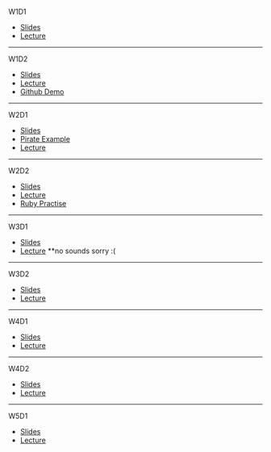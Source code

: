 W1D1
* [Slides](https://docs.google.com/presentation/d/1mWU6LHb0tyHSunWr7ujB0h9idokhi78Wx6EcmYtqp8g/edit)
* [Lecture](https://www.dropbox.com/s/v09iz8kn5rz2u3b/ptwebvic-w1d1.mov?dl=0)
---
W1D2
* [Slides](https://docs.google.com/presentation/d/1gduf2WhFFJJXfCN-gBaYZmbAgk8vpBmmA7nboUwu4qI/edit?usp=sharing)
* [Lecture](https://drive.google.com/open?id=0BxUM5SEUXAAuMEVuaEgxS2ZZOUE)
* [Github Demo](https://drive.google.com/open?id=0BxUM5SEUXAAuVHY1cm1jZzBsN0k)
---
W2D1
* [Slides](https://docs.google.com/presentation/d/1WbGzQHEzyG_QZ3VnVmXiSva0CVm360gRbjWMO0pDRGw/edit?usp=sharing)
* [Pirate Example](https://gist.github.com/jenreiher/c035fc5af0b36c7b9abb9e58850f1981)
* [Lecture](https://drive.google.com/file/d/0BxUM5SEUXAAuYm0wRmVfNGlTVG8/view?usp=sharing)
---
W2D2
* [Slides](https://docs.google.com/presentation/d/1UCevu3iz6iDO78C2T01wTQqO8g2xMiN2CYKdz10RJto/edit)
* [Lecture](https://drive.google.com/file/d/0BxUM5SEUXAAuV0VIYTVTemR3T3M/view?usp=sharing)
* [Ruby Practise](https://drive.google.com/file/d/0BxUM5SEUXAAub3BYM0F4d3pzaDA/view?usp=sharing)
---
W3D1
* [Slides](https://docs.google.com/presentation/d/1RCiNElZY4V04FHuBjnJ_ULFpVnIlzXlbtL1v-G9j6-k/edit?usp=sharing)
* [Lecture](https://drive.google.com/file/d/0BxUM5SEUXAAubV9kTFFCS2V0Q28/view?usp=sharing)   **no sounds sorry :(

---
W3D2
* [Slides](https://docs.google.com/presentation/d/1TKy3WECFC8pPBKonw0psbncaIzjPcJzOQOWYUse7UO0/edit?usp=sharing)
* [Lecture](https://drive.google.com/file/d/0BxUM5SEUXAAuMXM0R05oaVdreFE/view?usp=sharing)

---
W4D1
* [Slides](https://docs.google.com/presentation/d/1-fvTzbD7iuYAV3ROkL71ZatYzPlixGK_FW1Il08Jsa4/edit#slide=id.gd2bdd4696_0_31)
* [Lecture](https://drive.google.com/file/d/0B-LChpStrnjvM0trM3RoMktPazA/view?usp=sharing)

---
W4D2
* [Slides](https://docs.google.com/presentation/d/18gCwhowB3moeRRNgdg_RhLz7vbmnaxRBBWmx8ZK1Tts/edit?usp=sharing)
* [Lecture](https://drive.google.com/open?id=0BxUM5SEUXAAuXzU1UkdPdWlDckk)

___
W5D1
* [Slides](https://docs.google.com/presentation/d/1CKmmHiKLe6sZkqOrmBj788aflXLHBHUsNyWWOHXY4Do/edit?usp=sharing)
* [Lecture](https://drive.google.com/open?id=0BxUM5SEUXAAuZHJ3YWpYd3g2ZFE)
